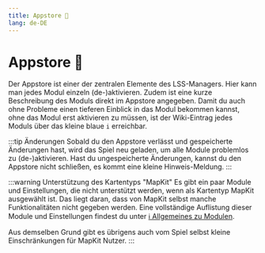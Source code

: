 ```yaml
---
title: Appstore 🛒
lang: de-DE
---
```


# Appstore :shopping_cart:

Der Appstore ist einer der zentralen Elemente des LSS-Managers. Hier kann man jedes Modul einzeln (de-)aktivieren. Zudem ist eine kurze Beschreibung des Moduls direkt im Appstore angegeben.
Damit du auch ohne Probleme einen tieferen Einblick in das Modul bekommen kannst, ohne das Modul erst aktivieren zu müssen, ist der Wiki-Eintrag jedes Moduls über das kleine blaue `i` erreichbar.

:::tip Änderungen
Sobald du den Appstore verlässt und gespeicherte Änderungen hast, wird das Spiel neu geladen, um alle Module problemlos zu (de-)aktivieren.
Hast du ungespeicherte Änderungen, kannst du den Appstore nicht schließen, es kommt eine kleine Hinweis-Meldung.
:::

:::warning Unterstützung des Kartentyps "MapKit"
Es gibt ein paar Module und Einstellungen, die nicht unterstützt werden, wenn als Kartentyp MapKit ausgewählt ist. Das liegt daran, dass von MapKit selbst manche Funktionalitäten nicht gegeben werden. Eine vollständige Auflistung dieser Module und Einstellungen findest du unter [ℹ️ Allgemeines zu Modulen](apps.md).

Aus demselben Grund gibt es übrigens auch vom Spiel selbst kleine Einschränkungen für MapKit Nutzer.
:::
